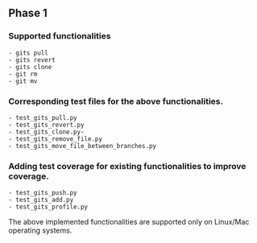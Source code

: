 ## Phase 1
### Supported functionalities
    - gits pull
    - gits revert
    - gits clone
    - git rm
    - git mv

### Corresponding test files for the above functionalities.
    - test_gits_pull.py
    - test_gits_revert.py
    - test_gits_clone.py-
    - test_gits_remove_file.py
    - test_gits_move_file_between_branches.py
    
  
### Adding test coverage for existing functionalities to improve coverage.
    - test_gits_push.py
    - test_gits_add.py
    - test_gits_profile.py

The above implemented functionalities are supported only on Linux/Mac operating systems.
